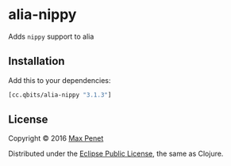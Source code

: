 # alia-nippy

Adds `nippy` support to alia

## Installation

Add this to your dependencies:

```clojure
[cc.qbits/alia-nippy "3.1.3"]
```

## License

Copyright © 2016 [Max Penet](http://twitter.com/mpenet)

Distributed under the
[Eclipse Public License](http://www.eclipse.org/legal/epl-v10.html),
the same as Clojure.
